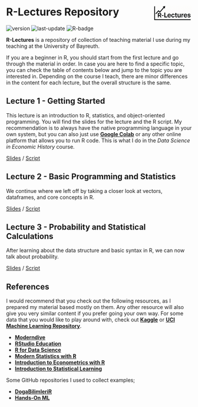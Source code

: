 # R-Lectures Repository <img src="figures/logo_with_chatgpt.png" align="right" height="40" />

![version](https://img.shields.io/badge/version-v.03-red.svg)
![last-update](https://img.shields.io/badge/last%20update-23.04.2025-violet.svg)
![R-badge](https://img.shields.io/badge/R-4.5.0-blue.svg)


**R-Lectures** is a repository of collection of teaching material I use during my teaching at the University of Bayreuth.

If you are a beginner in R, you should start from the first lecture and go through the material in order. In case you are here to find a specific topic, you can check the table of contents below and jump to the topic you are interested in. Depending on the course I teach, there are minor differences in the content for each lecture, but the overall structure is the same.

## Lecture 1 - Getting Started
This lecture is an introduction to R, statistics, and object-oriented programming. You will find the slides for the lecture and the R script. My recommendation is to always have the native programming language in your own system, but you can also just use [**Google Colab**](https://colab.research.google.com) or any other online platform that allows you to run R code. This is what I do in the *Data Science in Economic History* course.

[Slides](./lecture-1/lecture-1-qmeh.pdf) /
[Script](./lecture-1/lecture-1-qmeh.R)

## Lecture 2 - Basic Programming and Statistics
We continue where we left off by taking a closer look at vectors, dataframes, and core concepts in R.

[Slides](./lecture-2/lecture-2-qmeh.pdf) /
[Script](./lecture-2/lecture-2-qmeh.R)

## Lecture 3 - Probability and Statistical Calculations
After learning about the data structure and basic syntax in R, we can now talk about probability.

[Slides](./lecture-3/lecture-3-qmeh.pdf) /
[Script](./lecture-3/lecture-3-qmeh.R)

## References
I would recommend that you check out the following resources, as I prepared my material based mostly on them. Any other resource will also give you very similar content if you prefer going your own way. For some data that you would like to play around with, check out [**Kaggle**](https://www.kaggle.com/) or [**UCI Machine Learning Repository**](https://archive.ics.uci.edu/ml/index.php).

- [**Moderndive**](https://moderndive.com/index.html)
- [**RStudio Education**](https://education.rstudio.com/learn/)
- [**R for Data Science**](https://r4ds.hadley.nz/)
- [**Modern Statistics with R**](https://www.modernstatisticswithr.com/)
- [**Introduction to Econometrics with R**](https://www.econometrics-with-r.org/)
- [**Introduction to Statistical Learning**](https://www.statlearning.com)

Some GitHub repositories I used to collect examples;

- [**DogaBilimleriR**](https://github.com/ismailbekar/DogaBilimleriR)
- [**Hands-On ML**](https://github.com/ageron/handson-ml3)
